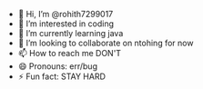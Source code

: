 - 👋 Hi, I’m @rohith7299017
- 👀 I’m interested in coding
- 🌱 I’m currently learning java
- 💞️ I’m looking to collaborate on ntohing for now
- 📫 How to reach me DON'T
- 😄 Pronouns: err/bug
- ⚡ Fun fact: STAY HARD

<!---
rohith7299017/rohith7299017 is a ✨ special ✨ repository because its `README.md` (this file) appears on your GitHub profile.
You can click the Preview link to take a look at your changes.
--->
